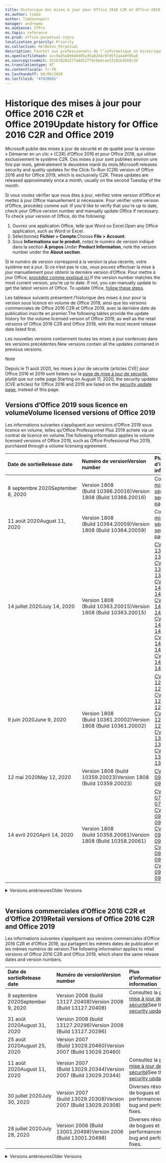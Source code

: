 ```yaml
---
title: Historique des mises à jour pour Office 2016 C2R et Office 2019
ms.author: timda
author: TimDavenport
manager: andrewmo
ms.audience: ITPro
ms.topic: reference
ms.prod: office-perpetual-itpro
localization_priority: Priority
ms.collection: RelNotes_Perpetual
description: Fournit aux professionnels de l’informatique un historique des mises à jour pour les versions perpétuelles d’Office 2016 et 2019 qui utilisent la technologie « Démarrer en un clic » (C2R)
ms.openlocfilehash: acc9ad5e894e0405a35a8244c97d5f2a4a0f05a8
ms.sourcegitcommit: 931b78282277a0d12779c6b4cae33181b4568c34
ms.translationtype: HT
ms.contentlocale: fr-FR
ms.lasthandoff: 09/09/2020
ms.locfileid: "47420691"
---
```

# <a name="update-history-for-office-2016-c2r-and-office-2019"></a><span data-ttu-id="8cbeb-103">Historique des mises à jour pour Office 2016 C2R et Office 2019</span><span class="sxs-lookup"><span data-stu-id="8cbeb-103">Update history for Office 2016 C2R and Office 2019</span></span>

<span data-ttu-id="8cbeb-p101">Microsoft publie des mises à jour de sécurité et de qualité pour la version « Démarrer en un clic » (C2R) d’Office 2016 et pour Office 2019, qui utilise exclusivement le système C2R. Ces mises à jour sont publiées environ une fois par mois, généralement le deuxième mardi du mois.</span><span class="sxs-lookup"><span data-stu-id="8cbeb-p101">Microsoft releases security and quality updates for the Click-To-Run (C2R) version of Office 2016 and for Office 2019, which is exclusively C2R. These updates are released approximately once a month, usually on the second Tuesday of the month.</span></span>

<span data-ttu-id="8cbeb-p102">Si vous voulez vérifier que vous êtes à jour, vérifiez votre version d’Office et mettez à jour Office manuellement si nécessaire. Pour vérifier votre version d’Office, procédez comme suit :</span><span class="sxs-lookup"><span data-stu-id="8cbeb-p102">If you'd like to verify that you're up to date, check your Office version number and manually update Office if necessary. To check your version of Office, do the following:</span></span>

  1.    <span data-ttu-id="8cbeb-108">Ouvrez une application Office, telle que Word ou Excel.</span><span class="sxs-lookup"><span data-stu-id="8cbeb-108">Open any Office application, such as Word or Excel.</span></span>
  2.    <span data-ttu-id="8cbeb-109">Sélectionnez **Fichier > Compte**.</span><span class="sxs-lookup"><span data-stu-id="8cbeb-109">Choose **File > Account**.</span></span>
  3.    <span data-ttu-id="8cbeb-110">Sous **Informations sur le produit**, notez le numéro de version indiqué dans la section **À propos**.</span><span class="sxs-lookup"><span data-stu-id="8cbeb-110">Under **Product Information**, note the version number under the **About section**.</span></span>

<span data-ttu-id="8cbeb-p103">Si le numéro de version correspond à la version la plus récente, votre système est à jour. Si ce n’est pas le cas, vous pouvez effectuer la mise à jour manuellement pour obtenir la dernière version d’Office. Pour mettre à jour Office, [procédez comme expliqué ici](https://support.office.com/article/2ab296f3-7f03-43a2-8e50-46de917611c5).</span><span class="sxs-lookup"><span data-stu-id="8cbeb-p103">If the version number matches the most current version, you're up to date. If not, you can manually update to get the latest version of Office. To update Office, [follow these steps](https://support.office.com/article/2ab296f3-7f03-43a2-8e50-46de917611c5).</span></span>


<span data-ttu-id="8cbeb-114">Les tableaux suivants présentent l’historique des mises à jour pour la version sous licence en volume de Office 2019, ainsi que les versions commerciales de Office 2016 C2R et Office 2019, avec la dernière date de publication inscrite en premier.</span><span class="sxs-lookup"><span data-stu-id="8cbeb-114">The following tables provide the update history for the volume licensed version of Office 2019, as well as the retail versions of Office 2016 C2R and Office 2019, with the most recent release date listed first.</span></span>

<span data-ttu-id="8cbeb-115">Les nouvelles versions contiennent toutes les mises à jour contenues dans les versions précédentes.</span><span class="sxs-lookup"><span data-stu-id="8cbeb-115">New versions contain all the updates contained in previous versions.</span></span>


 > [!NOTE]
> <span data-ttu-id="8cbeb-116">Depuis le 11 août 2020, les mises à jour de sécurité (articles CVE) pour Office 2016 et 2019 sont listées sur la [page de mise à jour de sécurité](https://docs.microsoft.com/officeupdates/microsoft365-apps-security-updates), plutôt que sur cette page.</span><span class="sxs-lookup"><span data-stu-id="8cbeb-116">Starting on August 11, 2020, the security updates (CVE articles) for Office 2016 and 2019 are listed on the [security update page](https://docs.microsoft.com/officeupdates/microsoft365-apps-security-updates), instead of this page.</span></span> 


## <a name="volume-licensed-versions-of-office-2019"></a><span data-ttu-id="8cbeb-117">Versions d’Office 2019 sous licence en volume</span><span class="sxs-lookup"><span data-stu-id="8cbeb-117">Volume licensed versions of Office 2019</span></span>
<span data-ttu-id="8cbeb-118">Les informations suivantes s’appliquent aux versions d’Office 2019 sous licence en volume, telles qu’Office Professionnel Plus 2019 acheté via un contrat de licence en volume.</span><span class="sxs-lookup"><span data-stu-id="8cbeb-118">The following information applies to volume licensed versions of Office 2019, such as Office Professional Plus 2019, purchased through a volume licensing agreement.</span></span>

[//]: # (NE PAS SUPPRIMER LE DÉBUT DU TABLEAU VL)


|<span data-ttu-id="8cbeb-120">**Date de sortie**</span><span class="sxs-lookup"><span data-stu-id="8cbeb-120">**Release date**</span></span>|<span data-ttu-id="8cbeb-121">**Numéro de version**</span><span class="sxs-lookup"><span data-stu-id="8cbeb-121">**Version number**</span></span>|<span data-ttu-id="8cbeb-122">**Plus d’informations**</span><span class="sxs-lookup"><span data-stu-id="8cbeb-122">**More information**</span></span>|
|:-----|:-----|:-----|
|<span data-ttu-id="8cbeb-123">8 septembre 2020</span><span class="sxs-lookup"><span data-stu-id="8cbeb-123">September 8, 2020</span></span>|<span data-ttu-id="8cbeb-124">Version 1808 (Build 10366.20016)</span><span class="sxs-lookup"><span data-stu-id="8cbeb-124">Version 1808 (Build 10366.20016)</span></span>|<span data-ttu-id="8cbeb-125">Consultez la [page mise à jour de sécurité](https://docs.microsoft.com/officeupdates/microsoft365-apps-security-updates)</span><span class="sxs-lookup"><span data-stu-id="8cbeb-125">See the [security update page](https://docs.microsoft.com/officeupdates/microsoft365-apps-security-updates)</span></span> |
|<span data-ttu-id="8cbeb-126">11 août 2020</span><span class="sxs-lookup"><span data-stu-id="8cbeb-126">August 11, 2020</span></span>|<span data-ttu-id="8cbeb-127">Version 1808 (Build 10364.20059)</span><span class="sxs-lookup"><span data-stu-id="8cbeb-127">Version 1808 (Build 10364.20059)</span></span>|<span data-ttu-id="8cbeb-128">Consultez la [page mise à jour de sécurité](https://docs.microsoft.com/officeupdates/microsoft365-apps-security-updates)</span><span class="sxs-lookup"><span data-stu-id="8cbeb-128">See the [security update page](https://docs.microsoft.com/officeupdates/microsoft365-apps-security-updates)</span></span> |
|<span data-ttu-id="8cbeb-129">14 juillet 2020</span><span class="sxs-lookup"><span data-stu-id="8cbeb-129">July 14, 2020</span></span>   |<span data-ttu-id="8cbeb-130">Version 1808 (Build 10363.20015)</span><span class="sxs-lookup"><span data-stu-id="8cbeb-130">Version 1808 (Build 10363.20015)</span></span>  |[<span data-ttu-id="8cbeb-131">CVE-2020-1342</span><span class="sxs-lookup"><span data-stu-id="8cbeb-131">CVE-2020-1342</span></span>](https://portal.msrc.microsoft.com/fr-FR/security-guidance/advisory/CVE-2020-1342) <br/>[<span data-ttu-id="8cbeb-132">CVE-2020-1349</span><span class="sxs-lookup"><span data-stu-id="8cbeb-132">CVE-2020-1349</span></span>](https://portal.msrc.microsoft.com/fr-FR/security-guidance/advisory/CVE-2020-1349) <br/>[<span data-ttu-id="8cbeb-133">CVE-2020-1445</span><span class="sxs-lookup"><span data-stu-id="8cbeb-133">CVE-2020-1445</span></span>](https://portal.msrc.microsoft.com/fr-FR/security-guidance/advisory/CVE-2020-1445) <br/>[<span data-ttu-id="8cbeb-134">CVE-2020-1446</span><span class="sxs-lookup"><span data-stu-id="8cbeb-134">CVE-2020-1446</span></span>](https://portal.msrc.microsoft.com/fr-FR/security-guidance/advisory/CVE-2020-1446) <br/>[<span data-ttu-id="8cbeb-135">CVE-2020-1447</span><span class="sxs-lookup"><span data-stu-id="8cbeb-135">CVE-2020-1447</span></span>](https://portal.msrc.microsoft.com/fr-FR/security-guidance/advisory/CVE-2020-1447) <br/>[<span data-ttu-id="8cbeb-136">CVE-2020-1448</span><span class="sxs-lookup"><span data-stu-id="8cbeb-136">CVE-2020-1448</span></span>](https://portal.msrc.microsoft.com/fr-FR/security-guidance/advisory/CVE-2020-1448) <br/>[<span data-ttu-id="8cbeb-137">CVE-2020-1449</span><span class="sxs-lookup"><span data-stu-id="8cbeb-137">CVE-2020-1449</span></span>](https://portal.msrc.microsoft.com/fr-FR/security-guidance/advisory/CVE-2020-1449) <br/>|
|<span data-ttu-id="8cbeb-138">9 juin 2020</span><span class="sxs-lookup"><span data-stu-id="8cbeb-138">June 9, 2020</span></span>   |<span data-ttu-id="8cbeb-139">Version 1808 (Build 10361.20002)</span><span class="sxs-lookup"><span data-stu-id="8cbeb-139">Version 1808 (Build 10361.20002)</span></span>  |[<span data-ttu-id="8cbeb-140">CVE-2020-1225</span><span class="sxs-lookup"><span data-stu-id="8cbeb-140">CVE-2020-1225</span></span>](https://portal.msrc.microsoft.com/fr-FR/security-guidance/advisory/CVE-2020-1225) <br/> [<span data-ttu-id="8cbeb-141">CVE-2020-1226</span><span class="sxs-lookup"><span data-stu-id="8cbeb-141">CVE-2020-1226</span></span>](https://portal.msrc.microsoft.com/fr-FR/security-guidance/advisory/CVE-2020-1226) <br/>[<span data-ttu-id="8cbeb-142">CVE-2020-1229</span><span class="sxs-lookup"><span data-stu-id="8cbeb-142">CVE-2020-1229</span></span>](https://portal.msrc.microsoft.com/fr-FR/security-guidance/advisory/CVE-2020-1229) <br/>[<span data-ttu-id="8cbeb-143">CVE-2020-1321</span><span class="sxs-lookup"><span data-stu-id="8cbeb-143">CVE-2020-1321</span></span>](https://portal.msrc.microsoft.com/fr-FR/security-guidance/advisory/CVE-2020-1321) <br/>[<span data-ttu-id="8cbeb-144">CVE-2020-1322</span><span class="sxs-lookup"><span data-stu-id="8cbeb-144">CVE-2020-1322</span></span>](https://portal.msrc.microsoft.com/fr-FR/security-guidance/advisory/CVE-2020-1322) <br/>|
|<span data-ttu-id="8cbeb-145">12 mai 2020</span><span class="sxs-lookup"><span data-stu-id="8cbeb-145">May 12, 2020</span></span>   |<span data-ttu-id="8cbeb-146">Version 1808 (build 10359.20023)</span><span class="sxs-lookup"><span data-stu-id="8cbeb-146">Version 1808 (Build 10359.20023)</span></span>  |[<span data-ttu-id="8cbeb-147">CVE-2020-0901</span><span class="sxs-lookup"><span data-stu-id="8cbeb-147">CVE-2020-0901</span></span>](https://portal.msrc.microsoft.com/fr-FR/security-guidance/advisory/CVE-2020-0901) <br/> |
|<span data-ttu-id="8cbeb-148">14 avril 2020</span><span class="sxs-lookup"><span data-stu-id="8cbeb-148">April 14, 2020</span></span>   |<span data-ttu-id="8cbeb-149">Version 1808 (build 10358.20061)</span><span class="sxs-lookup"><span data-stu-id="8cbeb-149">Version 1808 (Build 10358.20061)</span></span>  |[<span data-ttu-id="8cbeb-150">CVE-2020-0760</span><span class="sxs-lookup"><span data-stu-id="8cbeb-150">CVE-2020-0760</span></span>](https://portal.msrc.microsoft.com/fr-FR/security-guidance/advisory/CVE-2020-0760) <br/> [<span data-ttu-id="8cbeb-151">CVE-2020-0906</span><span class="sxs-lookup"><span data-stu-id="8cbeb-151">CVE-2020-0906</span></span>](https://portal.msrc.microsoft.com/fr-FR/security-guidance/advisory/CVE-2020-0906) <br/> [<span data-ttu-id="8cbeb-152">CVE-2020-0961</span><span class="sxs-lookup"><span data-stu-id="8cbeb-152">CVE-2020-0961</span></span>](https://portal.msrc.microsoft.com/fr-FR/security-guidance/advisory/CVE-2020-0961) <br/> [<span data-ttu-id="8cbeb-153">CVE-2020-0980</span><span class="sxs-lookup"><span data-stu-id="8cbeb-153">CVE-2020-0980</span></span>](https://portal.msrc.microsoft.com/fr-FR/security-guidance/advisory/CVE-2020-0980) <br/>[<span data-ttu-id="8cbeb-154">CVE-2020-0991</span><span class="sxs-lookup"><span data-stu-id="8cbeb-154">CVE-2020-0991</span></span>](https://portal.msrc.microsoft.com/fr-FR/security-guidance/advisory/CVE-2020-0991) <br/> |


[//]: # (NE PAS SUPPRIMER LA FIN DU TABLEAU VL)

<details>
<summary><span data-ttu-id="8cbeb-156">Versions antérieures</span><span class="sxs-lookup"><span data-stu-id="8cbeb-156">Older Versions</span></span></summary>
 

[//]: # (NE PAS SUPPRIMER LE DÉBUT DE L’ANCIEN TABLEAU VL)


|<span data-ttu-id="8cbeb-158">**Date de sortie**</span><span class="sxs-lookup"><span data-stu-id="8cbeb-158">**Release date**</span></span>|<span data-ttu-id="8cbeb-159">**Numéro de version**</span><span class="sxs-lookup"><span data-stu-id="8cbeb-159">**Version number**</span></span>|<span data-ttu-id="8cbeb-160">**Plus d’informations**</span><span class="sxs-lookup"><span data-stu-id="8cbeb-160">**More information**</span></span>|
|:-----|:-----|:-----|
|<span data-ttu-id="8cbeb-161">10 mars 2020</span><span class="sxs-lookup"><span data-stu-id="8cbeb-161">March 10, 2020</span></span>   |<span data-ttu-id="8cbeb-162">Version 1808 (Build 10357.20081)</span><span class="sxs-lookup"><span data-stu-id="8cbeb-162">Version 1808 (Build 10357.20081)</span></span>  |[<span data-ttu-id="8cbeb-163">CVE-2020-0850</span><span class="sxs-lookup"><span data-stu-id="8cbeb-163">CVE-2020-0850</span></span>](https://portal.msrc.microsoft.com/fr-FR/security-guidance/advisory/CVE-2020-0850) <br/> [<span data-ttu-id="8cbeb-164">CVE-2020-0852</span><span class="sxs-lookup"><span data-stu-id="8cbeb-164">CVE-2020-0852</span></span>](https://portal.msrc.microsoft.com/fr-FR/security-guidance/advisory/CVE-2020-0852) <br/> [<span data-ttu-id="8cbeb-165">CVE-2020-0892</span><span class="sxs-lookup"><span data-stu-id="8cbeb-165">CVE-2020-0892</span></span>](https://portal.msrc.microsoft.com/fr-FR/security-guidance/advisory/CVE-2020-0892) <br/>  |
|<span data-ttu-id="8cbeb-166">11 février 2020</span><span class="sxs-lookup"><span data-stu-id="8cbeb-166">February 11, 2020</span></span>   |<span data-ttu-id="8cbeb-167">Version 1808 (build 10356.20006)</span><span class="sxs-lookup"><span data-stu-id="8cbeb-167">Version 1808 (Build 10356.20006)</span></span>  |[<span data-ttu-id="8cbeb-168">CVE-2020-0696</span><span class="sxs-lookup"><span data-stu-id="8cbeb-168">CVE-2020-0696</span></span>](https://portal.msrc.microsoft.com/fr-FR/security-guidance/advisory/CVE-2020-0696) <br/> [<span data-ttu-id="8cbeb-169">CVE-2020-0759</span><span class="sxs-lookup"><span data-stu-id="8cbeb-169">CVE-2020-0759</span></span>](https://portal.msrc.microsoft.com/fr-FR/security-guidance/advisory/CVE-2020-0759) <br/>  |


[//]: # (NE PAS SUPPRIMER LA FIN DE L’ANCIEN TABLEAU VL)

</details>


<br/>

## <a name="retail-versions-of-office-2016-c2r-and-office-2019"></a><span data-ttu-id="8cbeb-171">Versions commerciales d’Office 2016 C2R et d’Office 2019</span><span class="sxs-lookup"><span data-stu-id="8cbeb-171">Retail versions of Office 2016 C2R and Office 2019</span></span>
<span data-ttu-id="8cbeb-172">Les informations suivantes s’appliquent aux versions commerciales d’Office 2016 C2R et d’Office 2019, qui partagent les mêmes dates de publication et les mêmes numéros de version.</span><span class="sxs-lookup"><span data-stu-id="8cbeb-172">The following information applies to retail versions of Office 2016 C2R and Office 2019, which share the same release dates and version numbers.</span></span>

[//]: # (NE PAS SUPPRIMER LE DÉBUT DU TABLEAU DE VENTE AU DÉTAIL)


|<span data-ttu-id="8cbeb-174">**Date de sortie**</span><span class="sxs-lookup"><span data-stu-id="8cbeb-174">**Release date**</span></span>|<span data-ttu-id="8cbeb-175">**Numéro de version**</span><span class="sxs-lookup"><span data-stu-id="8cbeb-175">**Version number**</span></span>|<span data-ttu-id="8cbeb-176">**Plus d’informations**</span><span class="sxs-lookup"><span data-stu-id="8cbeb-176">**More information**</span></span>|
|:-----|:-----|:-----|
|<span data-ttu-id="8cbeb-177">9 septembre 2020</span><span class="sxs-lookup"><span data-stu-id="8cbeb-177">September 9, 2020</span></span>|<span data-ttu-id="8cbeb-178">Version 2008 (build 13127.20408)</span><span class="sxs-lookup"><span data-stu-id="8cbeb-178">Version 2008 (Build 13127.20408)</span></span>|<span data-ttu-id="8cbeb-179">Consultez la [page mise à jour de sécurité](https://docs.microsoft.com/officeupdates/microsoft365-apps-security-updates)</span><span class="sxs-lookup"><span data-stu-id="8cbeb-179">See the [security update page](https://docs.microsoft.com/officeupdates/microsoft365-apps-security-updates)</span></span> |
|<span data-ttu-id="8cbeb-180">31 août 2020</span><span class="sxs-lookup"><span data-stu-id="8cbeb-180">August 31, 2020</span></span>|<span data-ttu-id="8cbeb-181">Version 2008 (build 13127.20296)</span><span class="sxs-lookup"><span data-stu-id="8cbeb-181">Version 2008 (Build 13127.20296)</span></span>| |
|<span data-ttu-id="8cbeb-182">25 août 2020</span><span class="sxs-lookup"><span data-stu-id="8cbeb-182">August 25, 2020</span></span>|<span data-ttu-id="8cbeb-183">Version 2007 (Build 13029.20460)</span><span class="sxs-lookup"><span data-stu-id="8cbeb-183">Version 2007 (Build 13029.20460)</span></span>| |
|<span data-ttu-id="8cbeb-184">11 août 2020</span><span class="sxs-lookup"><span data-stu-id="8cbeb-184">August 11, 2020</span></span>|<span data-ttu-id="8cbeb-185">Version 2007 (Build 13029.20344)</span><span class="sxs-lookup"><span data-stu-id="8cbeb-185">Version 2007 (Build 13029.20344)</span></span>|<span data-ttu-id="8cbeb-186">Consultez la [page mise à jour de sécurité](https://docs.microsoft.com/officeupdates/microsoft365-apps-security-updates)</span><span class="sxs-lookup"><span data-stu-id="8cbeb-186">See the [security update page](https://docs.microsoft.com/officeupdates/microsoft365-apps-security-updates)</span></span> |
|<span data-ttu-id="8cbeb-187">30 juillet 2020</span><span class="sxs-lookup"><span data-stu-id="8cbeb-187">July 30, 2020</span></span>|<span data-ttu-id="8cbeb-188">Version 2007 (build 13029.20308)</span><span class="sxs-lookup"><span data-stu-id="8cbeb-188">Version 2007 (Build 13029.20308)</span></span>  |<span data-ttu-id="8cbeb-189">Diverses résolutions de bogues et de performances.</span><span class="sxs-lookup"><span data-stu-id="8cbeb-189">Various bug and performance fixes.</span></span>  <br/>  |
|<span data-ttu-id="8cbeb-190">28 juillet 2020</span><span class="sxs-lookup"><span data-stu-id="8cbeb-190">July 28, 2020</span></span>|<span data-ttu-id="8cbeb-191">Version 2006 (Build 13001.20498)</span><span class="sxs-lookup"><span data-stu-id="8cbeb-191">Version 2006 (Build 13001.20498)</span></span>  |<span data-ttu-id="8cbeb-192">Diverses résolutions de bogues et de performances.</span><span class="sxs-lookup"><span data-stu-id="8cbeb-192">Various bug and performance fixes.</span></span>  <br/>  |


[//]: # (NE PAS SUPPRIMER LA FIN DU TABLEAU DE VENTE AU DÉTAIL)

<details>
<summary><span data-ttu-id="8cbeb-194">Versions antérieures</span><span class="sxs-lookup"><span data-stu-id="8cbeb-194">Older Versions</span></span></summary>
 

[//]: # (NE PAS SUPPRIMER LE DÉBUT DE L’ANCIEN TABLEAU DE VENTE AU DÉTAIL)


|<span data-ttu-id="8cbeb-196">**Date de sortie**</span><span class="sxs-lookup"><span data-stu-id="8cbeb-196">**Release date**</span></span>|<span data-ttu-id="8cbeb-197">**Numéro de version**</span><span class="sxs-lookup"><span data-stu-id="8cbeb-197">**Version number**</span></span>|<span data-ttu-id="8cbeb-198">**Plus d’informations**</span><span class="sxs-lookup"><span data-stu-id="8cbeb-198">**More information**</span></span>|
|:-----|:-----|:-----|
|<span data-ttu-id="8cbeb-199">14 juillet 2020</span><span class="sxs-lookup"><span data-stu-id="8cbeb-199">July 14, 2020</span></span>|<span data-ttu-id="8cbeb-200">Version 2006 (Build 13001.20384)</span><span class="sxs-lookup"><span data-stu-id="8cbeb-200">Version 2006 (Build 13001.20384)</span></span>  |[<span data-ttu-id="8cbeb-201">CVE-2020-1342</span><span class="sxs-lookup"><span data-stu-id="8cbeb-201">CVE-2020-1342</span></span>](https://portal.msrc.microsoft.com/fr-FR/security-guidance/advisory/CVE-2020-1342) <br/>[<span data-ttu-id="8cbeb-202">CVE-2020-1349</span><span class="sxs-lookup"><span data-stu-id="8cbeb-202">CVE-2020-1349</span></span>](https://portal.msrc.microsoft.com/fr-FR/security-guidance/advisory/CVE-2020-1349) <br/>[<span data-ttu-id="8cbeb-203">CVE-2020-1445</span><span class="sxs-lookup"><span data-stu-id="8cbeb-203">CVE-2020-1445</span></span>](https://portal.msrc.microsoft.com/fr-FR/security-guidance/advisory/CVE-2020-1445) <br/>[<span data-ttu-id="8cbeb-204">CVE-2020-1446</span><span class="sxs-lookup"><span data-stu-id="8cbeb-204">CVE-2020-1446</span></span>](https://portal.msrc.microsoft.com/fr-FR/security-guidance/advisory/CVE-2020-1446) <br/>[<span data-ttu-id="8cbeb-205">CVE-2020-1447</span><span class="sxs-lookup"><span data-stu-id="8cbeb-205">CVE-2020-1447</span></span>](https://portal.msrc.microsoft.com/fr-FR/security-guidance/advisory/CVE-2020-1447) <br/>[<span data-ttu-id="8cbeb-206">CVE-2020-1449</span><span class="sxs-lookup"><span data-stu-id="8cbeb-206">CVE-2020-1449</span></span>](https://portal.msrc.microsoft.com/fr-FR/security-guidance/advisory/CVE-2020-1449) <br/>[<span data-ttu-id="8cbeb-207">CVE-2020-1458</span><span class="sxs-lookup"><span data-stu-id="8cbeb-207">CVE-2020-1458</span></span>](https://portal.msrc.microsoft.com/fr-FR/security-guidance/advisory/CVE-2020-1458) <br/>|
|<span data-ttu-id="8cbeb-208">30 juin 2020</span><span class="sxs-lookup"><span data-stu-id="8cbeb-208">June 30, 2020</span></span>|<span data-ttu-id="8cbeb-209">Version 2006 (Build 13001.20266)</span><span class="sxs-lookup"><span data-stu-id="8cbeb-209">Version 2006 (Build 13001.20266)</span></span>  |<span data-ttu-id="8cbeb-210">Diverses résolutions de bogues et de performances.</span><span class="sxs-lookup"><span data-stu-id="8cbeb-210">Various bug and performance fixes.</span></span>  <br/>  |
|<span data-ttu-id="8cbeb-211">24 juin 2020</span><span class="sxs-lookup"><span data-stu-id="8cbeb-211">June 24, 2020</span></span>|<span data-ttu-id="8cbeb-212">Version 2005 (Build 12827.20470)</span><span class="sxs-lookup"><span data-stu-id="8cbeb-212">Version 2005 (Build 12827.20470)</span></span>  |<span data-ttu-id="8cbeb-213">Diverses résolutions de bogues et de performances.</span><span class="sxs-lookup"><span data-stu-id="8cbeb-213">Various bug and performance fixes.</span></span>  <br/>  |
|<span data-ttu-id="8cbeb-214">09 juin 2020</span><span class="sxs-lookup"><span data-stu-id="8cbeb-214">June 9, 2020</span></span>|<span data-ttu-id="8cbeb-215">Version 2005 (Build 12827.20336)</span><span class="sxs-lookup"><span data-stu-id="8cbeb-215">Version 2005 (Build 12827.20336)</span></span>  |[<span data-ttu-id="8cbeb-216">CVE-2020-1225</span><span class="sxs-lookup"><span data-stu-id="8cbeb-216">CVE-2020-1225</span></span>](https://portal.msrc.microsoft.com/fr-FR/security-guidance/advisory/CVE-2020-1225)  <br/> [<span data-ttu-id="8cbeb-217">CVE-2020-1226</span><span class="sxs-lookup"><span data-stu-id="8cbeb-217">CVE-2020-1226</span></span>](https://portal.msrc.microsoft.com/fr-FR/security-guidance/advisory/CVE-2020-1226)  <br/> [<span data-ttu-id="8cbeb-218">CVE-2020-1229</span><span class="sxs-lookup"><span data-stu-id="8cbeb-218">CVE-2020-1229</span></span>](https://portal.msrc.microsoft.com/fr-FR/security-guidance/advisory/CVE-2020-1229)  <br/> [<span data-ttu-id="8cbeb-219">CVE-2020-1321</span><span class="sxs-lookup"><span data-stu-id="8cbeb-219">CVE-2020-1321</span></span>](https://portal.msrc.microsoft.com/fr-FR/security-guidance/advisory/CVE-2020-1321)  <br/> [<span data-ttu-id="8cbeb-220">CVE-2020-1322</span><span class="sxs-lookup"><span data-stu-id="8cbeb-220">CVE-2020-1322</span></span>](https://portal.msrc.microsoft.com/fr-FR/security-guidance/advisory/CVE-2020-1322)  <br/>|
|<span data-ttu-id="8cbeb-221">02 juin 2020</span><span class="sxs-lookup"><span data-stu-id="8cbeb-221">June 2, 2020</span></span>|<span data-ttu-id="8cbeb-222">Version 2005 (Build 12827.20268)</span><span class="sxs-lookup"><span data-stu-id="8cbeb-222">Version 2005 (Build 12827.20268)</span></span>  |<span data-ttu-id="8cbeb-223">Diverses résolutions de bogues et de performances.</span><span class="sxs-lookup"><span data-stu-id="8cbeb-223">Various bug and performance fixes.</span></span>  <br/>  |
|<span data-ttu-id="8cbeb-224">21 Mai 2020</span><span class="sxs-lookup"><span data-stu-id="8cbeb-224">May 21, 2020</span></span>|<span data-ttu-id="8cbeb-225">Version 2004 (Build 12730.20352)</span><span class="sxs-lookup"><span data-stu-id="8cbeb-225">Version 2004 (Build 12730.20352)</span></span>  |<span data-ttu-id="8cbeb-226">Diverses résolutions de bogues et de performances.</span><span class="sxs-lookup"><span data-stu-id="8cbeb-226">Various bug and performance fixes.</span></span>  <br/>  |
|<span data-ttu-id="8cbeb-227">12 mai 2020</span><span class="sxs-lookup"><span data-stu-id="8cbeb-227">May 12, 2020</span></span>|<span data-ttu-id="8cbeb-228">Version 2004 (build 12730.20270)</span><span class="sxs-lookup"><span data-stu-id="8cbeb-228">Version 2004 (Build 12730.20270)</span></span>  |[<span data-ttu-id="8cbeb-229">CVE-2020-0901</span><span class="sxs-lookup"><span data-stu-id="8cbeb-229">CVE-2020-0901</span></span>](https://portal.msrc.microsoft.com/fr-FR/security-guidance/advisory/CVE-2020-0901)  <br/>  |
|<span data-ttu-id="8cbeb-230">4 mai 2020</span><span class="sxs-lookup"><span data-stu-id="8cbeb-230">May 4, 2020</span></span>|<span data-ttu-id="8cbeb-231">Version 2004 (Build 12730.20250)</span><span class="sxs-lookup"><span data-stu-id="8cbeb-231">Version 2004 (Build 12730.20250)</span></span>  |[<span data-ttu-id="8cbeb-232">Lien</span><span class="sxs-lookup"><span data-stu-id="8cbeb-232">Link</span></span>](https://support.microsoft.com/office/excel-word-powerpoint-file-becomes-corrupt-when-opening-a-file-that-contains-a-vba-project-or-after-enabling-a-macro-in-an-open-file-ad6ee6ca-db23-4614-a403-282821eb99f6?ui=en-us&rs=en-us&ad=us)<br/>  |
|<span data-ttu-id="8cbeb-233">29 avril 2020</span><span class="sxs-lookup"><span data-stu-id="8cbeb-233">April 29, 2020</span></span>|<span data-ttu-id="8cbeb-234">Version 2004 (Build 12730.20236)</span><span class="sxs-lookup"><span data-stu-id="8cbeb-234">Version 2004 (Build 12730.20236)</span></span>  |<span data-ttu-id="8cbeb-235">Diverses résolutions de bogues et de performances.</span><span class="sxs-lookup"><span data-stu-id="8cbeb-235">Various bug and performance fixes.</span></span> <br/>  |
|<span data-ttu-id="8cbeb-236">15 avril 2020</span><span class="sxs-lookup"><span data-stu-id="8cbeb-236">April 15, 2020</span></span>|<span data-ttu-id="8cbeb-237">Version 2003 (build 12624.20466)</span><span class="sxs-lookup"><span data-stu-id="8cbeb-237">Version 2003 (Build 12624.20466)</span></span>  |<span data-ttu-id="8cbeb-238">Diverses résolutions de bogues et de performances.</span><span class="sxs-lookup"><span data-stu-id="8cbeb-238">Various bug and performance fixes.</span></span> <br/>  |
|<span data-ttu-id="8cbeb-239">14 avril 2020</span><span class="sxs-lookup"><span data-stu-id="8cbeb-239">April 14, 2020</span></span>|<span data-ttu-id="8cbeb-240">Version 2003 (build 12624.20442)</span><span class="sxs-lookup"><span data-stu-id="8cbeb-240">Version 2003 (Build 12624.20442)</span></span>  |[<span data-ttu-id="8cbeb-241">CVE-2020-0760</span><span class="sxs-lookup"><span data-stu-id="8cbeb-241">CVE-2020-0760</span></span>](https://portal.msrc.microsoft.com/fr-FR/security-guidance/advisory/CVE-2020-0760) <br/> [<span data-ttu-id="8cbeb-242">CVE-2020-0906</span><span class="sxs-lookup"><span data-stu-id="8cbeb-242">CVE-2020-0906</span></span>](https://portal.msrc.microsoft.com/fr-FR/security-guidance/advisory/CVE-2020-0906) <br/> [<span data-ttu-id="8cbeb-243">CVE-2020-0961</span><span class="sxs-lookup"><span data-stu-id="8cbeb-243">CVE-2020-0961</span></span>](https://portal.msrc.microsoft.com/fr-FR/security-guidance/advisory/CVE-2020-0961) <br/> [<span data-ttu-id="8cbeb-244">CVE-2020-0979</span><span class="sxs-lookup"><span data-stu-id="8cbeb-244">CVE-2020-0979</span></span>](https://portal.msrc.microsoft.com/fr-FR/security-guidance/advisory/CVE-2020-0979) <br/> [<span data-ttu-id="8cbeb-245">CVE-2020-0980</span><span class="sxs-lookup"><span data-stu-id="8cbeb-245">CVE-2020-0980</span></span>](https://portal.msrc.microsoft.com/fr-FR/security-guidance/advisory/CVE-2020-0980) <br/>[<span data-ttu-id="8cbeb-246">CVE-2020-0991</span><span class="sxs-lookup"><span data-stu-id="8cbeb-246">CVE-2020-0991</span></span>](https://portal.msrc.microsoft.com/fr-FR/security-guidance/advisory/CVE-2020-0991) <br/> |
|<span data-ttu-id="8cbeb-247">31 mars 2020</span><span class="sxs-lookup"><span data-stu-id="8cbeb-247">March 31, 2020</span></span>|<span data-ttu-id="8cbeb-248">Version 2003 (build 12624.20382)</span><span class="sxs-lookup"><span data-stu-id="8cbeb-248">Version 2003 (Build 12624.20382)</span></span>  |<span data-ttu-id="8cbeb-249">Diverses résolutions de bogues et de performances.</span><span class="sxs-lookup"><span data-stu-id="8cbeb-249">Various bug and performance fixes.</span></span> <br/>  |
|<span data-ttu-id="8cbeb-250">25 mars 2020</span><span class="sxs-lookup"><span data-stu-id="8cbeb-250">March 25, 2020</span></span>|<span data-ttu-id="8cbeb-251">Version 2003 (Build 12624.20320)</span><span class="sxs-lookup"><span data-stu-id="8cbeb-251">Version 2003 (Build 12624.20320)</span></span>  |<span data-ttu-id="8cbeb-252">Divers correctifs de bogues et de performances.</span><span class="sxs-lookup"><span data-stu-id="8cbeb-252">Various bug and performance fixes.</span></span> <br/>  |
|<span data-ttu-id="8cbeb-253">10 mars 2020</span><span class="sxs-lookup"><span data-stu-id="8cbeb-253">March 10, 2020</span></span>|<span data-ttu-id="8cbeb-254">Version 2002 (Build 12527.20278)</span><span class="sxs-lookup"><span data-stu-id="8cbeb-254">Version 2002 (Build 12527.20278)</span></span>  |[<span data-ttu-id="8cbeb-255">CVE-2020-0850</span><span class="sxs-lookup"><span data-stu-id="8cbeb-255">CVE-2020-0850</span></span>](https://portal.msrc.microsoft.com/fr-FR/security-guidance/advisory/CVE-2020-0850) <br/> [<span data-ttu-id="8cbeb-256">CVE-2020-0851</span><span class="sxs-lookup"><span data-stu-id="8cbeb-256">CVE-2020-0851</span></span>](https://portal.msrc.microsoft.com/fr-FR/security-guidance/advisory/CVE-2020-0851) <br/> [<span data-ttu-id="8cbeb-257">CVE-2020-0855</span><span class="sxs-lookup"><span data-stu-id="8cbeb-257">CVE-2020-0855</span></span>](https://portal.msrc.microsoft.com/fr-FR/security-guidance/advisory/CVE-2020-0855) <br/> [<span data-ttu-id="8cbeb-258">CVE-2020-0892</span><span class="sxs-lookup"><span data-stu-id="8cbeb-258">CVE-2020-0892</span></span>](https://portal.msrc.microsoft.com/fr-FR/security-guidance/advisory/CVE-2020-0892) <br/>  |
|<span data-ttu-id="8cbeb-259">1er mars 2020</span><span class="sxs-lookup"><span data-stu-id="8cbeb-259">March 1, 2020</span></span>   |<span data-ttu-id="8cbeb-260">Version 2002 (Build 12527.20242)</span><span class="sxs-lookup"><span data-stu-id="8cbeb-260">Version 2002 (Build 12527.20242)</span></span>  |<span data-ttu-id="8cbeb-261">Corrige un problème qui empêchait les applications tierces d’envoyer des e-mails depuis Outlook.</span><span class="sxs-lookup"><span data-stu-id="8cbeb-261">Addresses an issue that caused third party applications to be unable to send email from Outlook.</span></span> <br/>  |


[//]: # (NE PAS SUPPRIMER LA FIN DE L’ANCIEN TABLEAU DE VENTE AU DÉTAIL)


</details>







